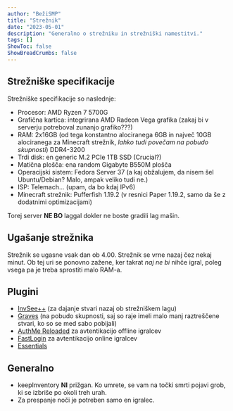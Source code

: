 ```yaml
---
author: "BežiSMP"
title: "Strežnik"
date: "2023-05-01"
description: "Generalno o strežniku in strežniški namestitvi."
tags: []
ShowToc: false
ShowBreadCrumbs: false
---
```


## Strežniške specifikacije

Strežniške specifikacije so naslednje:

- Procesor: AMD Ryzen 7 5700G
- Grafična kartica: integrirana AMD Radeon Vega grafika (zakaj bi v serverju potreboval zunanjo grafiko???)
- RAM: 2x16GB (od tega konstantno alociranega 6GB in največ 10GB alociranega za Minecraft strežnik, _lahko tudi povečam na pobudo skupnosti_) DDR4-3200
- Trdi disk: en generic M.2 PCIe 1TB SSD (Crucial?)
- Matična plošča: ena random Gigabyte B550M plošča
- Operacijski sistem: Fedora Server 37 (a kaj obžalujem, da nisem šel Ubuntu/Debian? Malo, ampak veliko tudi ne.)
- ISP: Telemach... (upam, da bo kdaj IPv6)
- Minecraft strežnik: Pufferfish 1.19.2 (v resnici Paper 1.19.2, samo da še z dodatnimi optimizacijami)

Torej server **NE BO** laggal dokler ne boste gradili lag mašin.

## Ugašanje strežnika

Strežnik se ugasne vsak dan ob 4.00. Strežnik se vrne nazaj čez nekaj minut. Ob tej uri se ponovno zažene, ker takrat _naj ne bi_ nihče igral, poleg vsega pa je treba sprostiti malo RAM-a.

## Plugini

- [InvSee++](https://www.spigotmc.org/resources/invsee.82342/) (za dajanje stvari nazaj ob strežniškem lagu)
- [Graves](https://www.spigotmc.org/resources/graves.74208/) (na pobudo skupnosti, saj so raje imeli malo manj raztreščene stvari, ko so se med sabo pobijali)
- [AuthMe Reloaded](https://github.com/AuthMe/AuthMeReloaded) za avtentikacijo offline igralcev
- [FastLogin](https://github.com/games647/FastLogin) za avtentikacijo online igralcev
- [Essentials](https://essentialsx.net/)

## Generalno

- keepInventory **NI** prižgan. Ko umrete, se vam na točki smrti pojavi grob, ki se izbriše po okoli treh urah.
- Za prespanje noči je potreben samo en igralec.
